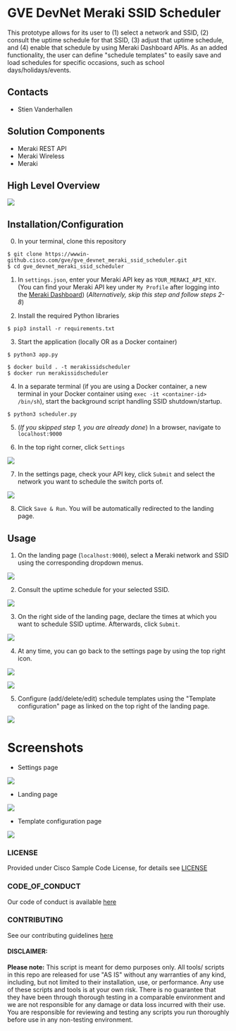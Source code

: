 # GVE DevNet Meraki SSID Scheduler
This prototype allows for its user to (1) select a network and SSID, (2) consult the uptime schedule for that SSID, (3) adjust that uptime schedule, and (4) enable that schedule by using Meraki Dashboard APIs. As an added functionality, the user can define "schedule templates" to easily save and load schedules for specific occasions, such as school days/holidays/events.

## Contacts
* Stien Vanderhallen

## Solution Components
*  Meraki REST API
*  Meraki Wireless
*  Meraki

## High Level Overview

![](images/overview.png)

## Installation/Configuration

0. In your terminal, clone this repository

```
$ git clone https://wwwin-github.cisco.com/gve/gve_devnet_meraki_ssid_scheduler.git
$ cd gve_devnet_meraki_ssid_scheduler
```

1. In `settings.json`, enter your Meraki API key as `YOUR_MERAKI_API_KEY`. (You can find your Meraki API key under `My Profile` after logging into the [Meraki Dashboard](https://dashboard.meraki.com)) (*Alternatively, skip this step and follow steps 2-8*)

2. Install the required Python libraries

```
$ pip3 install -r requirements.txt
```

3. Start the application (locally OR as a Docker container)

```
$ python3 app.py
```

```
$ docker build . -t merakissidscheduler
$ docker run merakissidscheduler
```

4. In a separate terminal (if you are using a Docker container, a new terminal in your Docker container using `exec -it <container-id> /bin/sh`), start the background script handling SSID shutdown/startup.

```
$ python3 scheduler.py
```

5. (*If you skipped step 1, you are already done*) In a browser, navigate to `localhost:9000`

6. In the top right corner, click `Settings`

![](images/4image.png)

7. In the settings page, check your API key, click `Submit` and select the network you want to schedule the switch ports of.

![](images/5image.png)

8. Click `Save & Run`. You will be automatically redirected to the landing page.


## Usage

1. On the landing page (`localhost:9000`), select a Meraki network and SSID using the corresponding dropdown menus. 

![](images/1image.png)

2. Consult the uptime schedule for your selected SSID.

![](images/2image.png)

3. On the right side of the landing page, declare the times at which you want to schedule SSID uptime. Afterwards, click `Submit`. 

![](images/3image.png)

4. At any time, you can go back to the settings page by using the top right icon.

![](images/4image.png)

![](images/5image.png)

5. Configure (add/delete/edit) schedule templates using the "Template configuration" page as linked on the top right of the landing page.

![](images/6image.png)

# Screenshots

- Settings page

![](images/5image.png)

- Landing page

![](images/2image.png)

- Template configuration page

![](images/6image.png)

### LICENSE

Provided under Cisco Sample Code License, for details see [LICENSE](LICENSE.md)

### CODE_OF_CONDUCT

Our code of conduct is available [here](CODE_OF_CONDUCT.md)

### CONTRIBUTING

See our contributing guidelines [here](CONTRIBUTING.md)

#### DISCLAIMER:
<b>Please note:</b> This script is meant for demo purposes only. All tools/ scripts in this repo are released for use "AS IS" without any warranties of any kind, including, but not limited to their installation, use, or performance. Any use of these scripts and tools is at your own risk. There is no guarantee that they have been through thorough testing in a comparable environment and we are not responsible for any damage or data loss incurred with their use.
You are responsible for reviewing and testing any scripts you run thoroughly before use in any non-testing environment.
